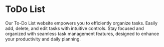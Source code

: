 # ToDo List

Our To-Do List website empowers you to efficiently organize tasks. Easily add, delete, and edit tasks with intuitive controls. Stay focused and organized with seamless task management features, designed to enhance your productivity and daily planning.
